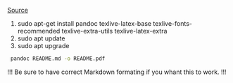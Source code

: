 [Source](https://blog.podkalicki.com/markdown-to-pdf-quick-howto-for-linux-ubuntu/)
1. sudo apt-get install pandoc texlive-latex-base texlive-fonts-recommended texlive-extra-utils texlive-latex-extra
2. sudo apt update 
3. sudo apt upgrade

```bash
 pandoc README.md -o README.pdf
```

!!! Be sure to have correct Markdown formating if you whant this to work. !!!
